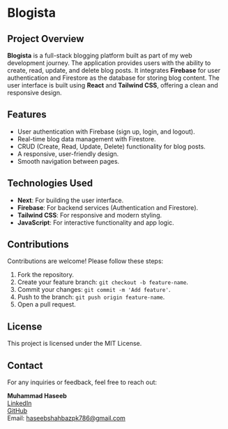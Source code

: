 # Blogista

## Project Overview
**Blogista** is a full-stack blogging platform built as part of my web development journey. The application provides users with the ability to create, read, update, and delete blog posts. It integrates **Firebase** for user authentication and Firestore as the database for storing blog content. The user interface is built using **React** and **Tailwind CSS**, offering a clean and responsive design.

## Features
- User authentication with Firebase (sign up, login, and logout).
- Real-time blog data management with Firestore.
- CRUD (Create, Read, Update, Delete) functionality for blog posts.
- A responsive, user-friendly design.
- Smooth navigation between pages.

## Technologies Used
- **Next**: For building the user interface.
- **Firebase**: For backend services (Authentication and Firestore).
- **Tailwind CSS**: For responsive and modern styling.
- **JavaScript**: For interactive functionality and app logic.


## Contributions
Contributions are welcome! Please follow these steps:
1. Fork the repository.
2. Create your feature branch: `git checkout -b feature-name`.
3. Commit your changes: `git commit -m 'Add feature'`.
4. Push to the branch: `git push origin feature-name`.
5. Open a pull request.

## License
This project is licensed under the MIT License.

## Contact

For any inquiries or feedback, feel free to reach out:

**Muhammad Haseeb**  
[LinkedIn](https://www.linkedin.com/in/mdhaseeb07/)  
[GitHub](https://github.com/haseebshahbaz)  
Email: [haseebshahbazpk786@gmail.com](mailto:haseebshahbazpk786@gmail.com)
